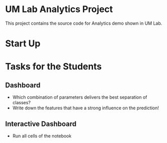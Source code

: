 # UM Lab Analytics Project
This project contains the source code for Analytics demo shown in UM Lab.

# Start Up

# Tasks for the Students
## Dashboard
- Which combination of parameters delivers the best separation of classes?
- Write down the features that have a strong influence on the prediction!

## Interactive Dashboard
- Run all cells of the notebook
